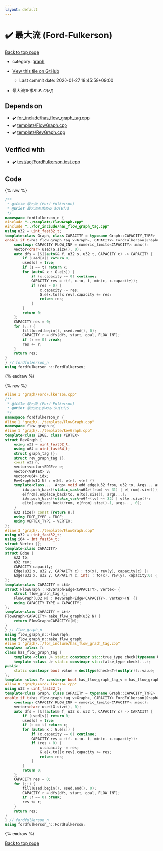 ```yaml
---
layout: default
---
```


<!-- mathjax config similar to math.stackexchange -->
<script type="text/javascript" async
  src="https://cdnjs.cloudflare.com/ajax/libs/mathjax/2.7.5/MathJax.js?config=TeX-MML-AM_CHTML">
</script>
<script type="text/x-mathjax-config">
  MathJax.Hub.Config({
    TeX: { equationNumbers: { autoNumber: "AMS" }},
    tex2jax: {
      inlineMath: [ ['$','$'] ],
      processEscapes: true
    },
    "HTML-CSS": { matchFontHeight: false },
    displayAlign: "left",
    displayIndent: "2em"
  });
</script>

<script type="text/javascript" src="https://cdnjs.cloudflare.com/ajax/libs/jquery/3.4.1/jquery.min.js"></script>
<script src="https://cdn.jsdelivr.net/npm/jquery-balloon-js@1.1.2/jquery.balloon.min.js" integrity="sha256-ZEYs9VrgAeNuPvs15E39OsyOJaIkXEEt10fzxJ20+2I=" crossorigin="anonymous"></script>
<script type="text/javascript" src="../../assets/js/copy-button.js"></script>
<link rel="stylesheet" href="../../assets/css/copy-button.css" />


# :heavy_check_mark: 最大流 (Ford-Fulkerson)

<a href="../../index.html">Back to top page</a>

* category: <a href="../../index.html#f8b0b924ebd7046dbfa85a856e4682c8">graph</a>
* <a href="{{ site.github.repository_url }}/blob/master/graph/FordFulkerson.cpp">View this file on GitHub</a>
    - Last commit date: 2020-01-27 18:45:58+09:00


* 最大流を求める $O(Ef)$


## Depends on

* :heavy_check_mark: <a href="../for_include/has_flow_graph_tag.cpp.html">for_include/has_flow_graph_tag.cpp</a>
* :heavy_check_mark: <a href="../template/FlowGraph.cpp.html">template/FlowGraph.cpp</a>
* :heavy_check_mark: <a href="../template/RevGraph.cpp.html">template/RevGraph.cpp</a>


## Verified with

* :heavy_check_mark: <a href="../../verify/test/aoj/FordFulkerson.test.cpp.html">test/aoj/FordFulkerson.test.cpp</a>


## Code

<a id="unbundled"></a>
{% raw %}
```cpp
/**
 * @title 最大流 (Ford-Fulkerson)
 * @brief 最大流を求める $O(Ef)$
 */
namespace fordfulkerson_n {
#include "../template/FlowGraph.cpp"
#include "../for_include/has_flow_graph_tag.cpp"
using u32 = uint_fast32_t;
template<class Graph, class CAPACITY = typename Graph::CAPACITY_TYPE>
enable_if_t<has_flow_graph_tag_v<Graph>, CAPACITY> FordFulkerson(Graph& G, u32 start, u32 goal) {
	constexpr CAPACITY FLOW_INF = numeric_limits<CAPACITY>::max();
	vector<char> used(G.size(), 0);
	auto dfs = [&](auto&& f, u32 s, u32 t, CAPACITY c) -> CAPACITY {
		if (used[s]) return 0;
		used[s] = true;
		if (s == t) return c;
		for (auto& x : G.e[s]) {
			if (x.capacity == 0) continue;
			CAPACITY res = f(f, x.to, t, min(c, x.capacity));
			if (res > 0) {
				x.capacity -= res;
				G.e[x.to][x.rev].capacity += res;
				return res;
			}
		}
		return 0;
	};
	CAPACITY res = 0;
	for (;;) {
		fill(used.begin(), used.end(), 0);
		CAPACITY r = dfs(dfs, start, goal, FLOW_INF);
		if (r == 0) break;
		res += r;
	}
	return res;
}
} // fordfulkerson_n
using fordfulkerson_n::FordFulkerson;
```
{% endraw %}

<a id="bundled"></a>
{% raw %}
```cpp
#line 1 "graph/FordFulkerson.cpp"
/**
 * @title 最大流 (Ford-Fulkerson)
 * @brief 最大流を求める $O(Ef)$
 */
namespace fordfulkerson_n {
#line 1 "graph/../template/FlowGraph.cpp"
namespace flow_graph_n{
#line 1 "graph/../template/RevGraph.cpp"
template<class EDGE, class VERTEX>
struct RevGraph {
	using u32 = uint_fast32_t;
	using u64 = uint_fast64_t;
	struct graph_tag {};
	struct rev_graph_tag {};
	const u32 n;
	vector<vector<EDGE>> e;
	vector<VERTEX> v;
	vector<u64> idx;
	RevGraph(u32 N) : n(N), e(n), v(n) {}
	template<class...  Args> void add_edge(u32 from, u32 to, Args... args) {
		idx.push_back((static_cast<u64>(from) << 32) | e[from].size());
		e[from].emplace_back(to, e[to].size(), args...);
		idx.push_back((static_cast<u64>(to) << 32) | e[to].size());
		e[to].emplace_back(from, e[from].size()-1, args..., 0);
	}
	u32 size() const {return n;}
	using EDGE_TYPE = EDGE;
	using VERTEX_TYPE = VERTEX;
};
#line 3 "graph/../template/FlowGraph.cpp"
using u32 = uint_fast32_t;
using i64 = int_fast64_t;
struct Vertex {};
template<class CAPACITY>
struct Edge {
	u32 to;
	u32 rev;
	CAPACITY capacity;
	Edge(u32 x, u32 y, CAPACITY c) : to(x), rev(y), capacity(c) {}
	Edge(u32 x, u32 y, CAPACITY c, int) : to(x), rev(y), capacity(0) {}
};
template<class CAPACITY = i64>
struct FlowGraph : RevGraph<Edge<CAPACITY>, Vertex> {
	struct flow_graph_tag {};
	FlowGraph(u32 N) : RevGraph<Edge<CAPACITY>, Vertex>(N) {}
	using CAPACITY_TYPE = CAPACITY;
};
template<class CAPACITY = i64>
FlowGraph<CAPACITY> make_flow_graph(u32 N) {
	return FlowGraph<CAPACITY>(N);
}
} // flow_graph_n
using flow_graph_n::FlowGraph;
using flow_graph_n::make_flow_graph;
#line 1 "graph/../for_include/has_flow_graph_tag.cpp"
template <class T>
class has_flow_graph_tag {
	template <class U> static constexpr std::true_type check(typename U::flow_graph_tag*);
	template <class U> static constexpr std::false_type check(...);
public:
	static constexpr bool value = decltype(check<T>(nullptr))::value;
};
template <class T> constexpr bool has_flow_graph_tag_v = has_flow_graph_tag<T>::value;
#line 8 "graph/FordFulkerson.cpp"
using u32 = uint_fast32_t;
template<class Graph, class CAPACITY = typename Graph::CAPACITY_TYPE>
enable_if_t<has_flow_graph_tag_v<Graph>, CAPACITY> FordFulkerson(Graph& G, u32 start, u32 goal) {
	constexpr CAPACITY FLOW_INF = numeric_limits<CAPACITY>::max();
	vector<char> used(G.size(), 0);
	auto dfs = [&](auto&& f, u32 s, u32 t, CAPACITY c) -> CAPACITY {
		if (used[s]) return 0;
		used[s] = true;
		if (s == t) return c;
		for (auto& x : G.e[s]) {
			if (x.capacity == 0) continue;
			CAPACITY res = f(f, x.to, t, min(c, x.capacity));
			if (res > 0) {
				x.capacity -= res;
				G.e[x.to][x.rev].capacity += res;
				return res;
			}
		}
		return 0;
	};
	CAPACITY res = 0;
	for (;;) {
		fill(used.begin(), used.end(), 0);
		CAPACITY r = dfs(dfs, start, goal, FLOW_INF);
		if (r == 0) break;
		res += r;
	}
	return res;
}
} // fordfulkerson_n
using fordfulkerson_n::FordFulkerson;

```
{% endraw %}

<a href="../../index.html">Back to top page</a>

